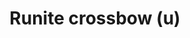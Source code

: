 ---
layout: item
title: Runite crossbow (u)
item-id: 9465
datatable: true
id: 9465
name: "Runite crossbow (u)"
members: true
lowalch: 6466
highalch: 9700
examine: "An unstrung runite crossbow."
monsters:
  - id: 465
    name: "Skeletal Wyvern"
    members: true
    combat_level: 140
    wiki_url: "https://oldschool.runescape.wiki/w/Skeletal_Wyvern#2"
    drops:
      - quantity: "1"
        rarity: 0.015625
    image: "https://oldschool.runescape.wiki/images/thumb/6/6f/Skeletal_Wyvern.png/280px-Skeletal_Wyvern.png?6d52e"
  - id: 7307
    name: "Ancient Wizard"
    members: true
    combat_level: 98
    wiki_url: "https://oldschool.runescape.wiki/w/Ancient_Wizard#Mage"
    drops:
      - quantity: "1"
        rarity: 0.02
    image: "https://oldschool.runescape.wiki/images/thumb/1/1b/Ancient_Wizard_%28magic%29.png/170px-Ancient_Wizard_%28magic%29.png?4b1cd"
  - id: 7309
    name: "Ancient Wizard"
    members: true
    combat_level: 112
    wiki_url: "https://oldschool.runescape.wiki/w/Ancient_Wizard#Melee"
    drops:
      - quantity: "1"
        rarity: 0.02
    image: "https://oldschool.runescape.wiki/images/thumb/1/1b/Ancient_Wizard_%28magic%29.png/170px-Ancient_Wizard_%28magic%29.png?4b1cd"
  - id: 7795
    name: "Ancient Wyvern"
    members: true
    combat_level: 210
    wiki_url: "https://oldschool.runescape.wiki/w/Ancient_Wyvern"
    drops:
      - quantity: "1"
        rarity: 0.022727272727272728
    image: "https://oldschool.runescape.wiki/images/thumb/a/a1/Ancient_Wyvern.png/250px-Ancient_Wyvern.png?d7e5d"
---